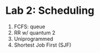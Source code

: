 # Lab 2: Scheduling 

1. FCFS: queue
2. RR w/ quantum 2
3. Uniprogrammed 
4. Shortest Job First (SJF) 
